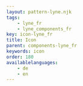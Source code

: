 ```yaml
---
layout: pattern-lyne.njk
tags: 
    - lyne_fr
    - lyne_components_fr
key: icon-lyne_fr
title: Icon
parent: components-lyne_fr
keywords: icon
order: 180
availablelanguages: 
    - de
    - en
---
```

